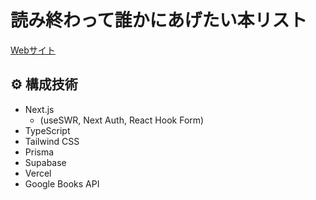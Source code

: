 # 読み終わって誰かにあげたい本リスト

[Webサイト](https://bookstogive-kento-yoshidu.vercel.app)

## ⚙ 構成技術

- Next.js
  - (useSWR, Next Auth, React Hook Form)
- TypeScript
- Tailwind CSS
- Prisma
- Supabase
- Vercel
- Google Books API
